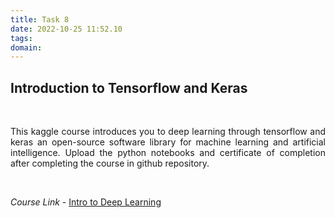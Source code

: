 ```yaml
---
title: Task 8
date: 2022-10-25 11:52.10
tags:
domain:
---
```


## Introduction to Tensorflow and Keras

<br>

<p align='justify'>
This kaggle course introduces you to deep learning through tensorflow and keras an open-source software library for machine learning and artificial intelligence. Upload the python notebooks and  certificate of completion after completing the course in github repository. 
</p>

<br>

*Course Link* -  [Intro to Deep Learning](https://www.kaggle.com/learn/intro-to-deep-learning)
